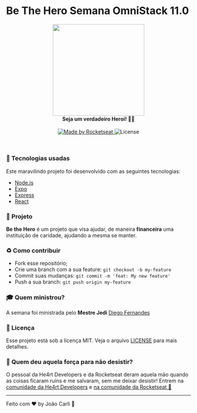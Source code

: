 # Be The Hero Semana OmniStack 11.0


<h4 align="center">
<img src="./img/logo3x.png" width="250px" /><br>
 <b>Seja um verdadeiro Heroi!</b> 🦸‍♂️
</h4>
<p align="center">
  <a href="https://rocketseat.com.br">
    <img alt="Made by Rocketseat" src="https://img.shields.io/badge/made%20by-Rocketseat-red">
  </a>
  <img alt="License" src="https://img.shields.io/badge/license-MIT-red">
</p>

<br>

### :rocket: Tecnologias usadas
Este maravilindo projeto foi desenvolvido com as seguintes tecnologias:
- [Node.js](https://nodejs.org/en/)
- [Expo](https://expo.io/)
- [Express](https://expressjs.com/pt-br/)
- [React](https://pt-br.reactjs.org/)


### :muscle: Projeto

<b>Be the Hero</b> é um projeto que visa ajudar, de maneira <b>financeira</b> uma instituição de caridade, ajudando a mesma se manter. 



### :recycle: Como contribuir

- Fork esse repositório;
- Crie uma branch com a sua feature: `git checkout -b my-feature`
- Commit suas mudanças: `git commit -m 'feat: My new feature'`
- Push a sua branch: `git push origin my-feature`

### :mortar_board: Quem ministrou?

A semana foi ministrada pelo <b>Mestre Jedi</b> [Diego Fernandes](https://github.com/diego3g)

### :memo: Licença

Esse projeto está sob a licença MIT. Veja o arquivo [LICENSE](LICENSE.md) para mais detalhes.

### :muscle: Quem deu aquela força para não desistir?

O pessoal da He4rt Developers e da Rocketseat deram aquela mão quando as coisas ficaram ruins e me salvaram, sem me deixar desistir!
Entrem na [comunidade da He4rt Developers](https://discord.gg/8mA4CM2) e [na comunidade da Rocketseat :rocket:](https://discordapp.com/invite/gCRAFhc)

---

Feito com ❤️ by João Carli :wave:
